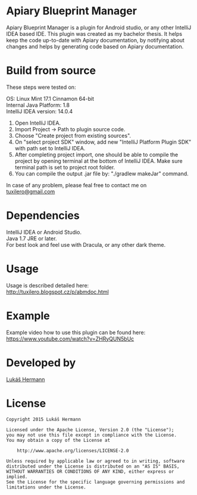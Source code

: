 Apiary Blueprint Manager
===============================

Apiary Blueprint Manager is a plugin for Android studio, or any other 
IntelliJ IDEA based IDE. This plugin was created as my bachelor thesis. 
It helps keep the code up-to-date with Apiary documentation, by notifying 
about changes and helps by generating code based on Apiary documentation.

Build from source
=================

These steps were tested on:

OS: Linux Mint 17.1 Cinnamon 64-bit  
Internal Java Platform: 1.8  
IntelliJ IDEA version: 14.0.4  

1. Open IntelliJ IDEA.  
2. Import Project -> Path to plugin source code.  
3. Choose "Create project from existing sources".  
4. On "select project SDK" window, add new "IntelliJ Platform Plugin SDK" with path set to IntelliJ IDEA.  
5. After completing project import, one should be able to compile the project by opening terminal at the bottom of IntelliJ IDEA. Make sure terminal path is set to project root folder.  
6. You can compile the output .jar file by: "./gradlew makeJar" command.  

In case of any problem, please feal free to contact me on [tuxilero@gmail.com](tuxilero@gmail.com)

Dependencies
============

IntelliJ IDEA or Android Studio.  
Java 1.7 JRE or later.  
For best look and feel use with Dracula, or any other dark theme.  

Usage
=====

Usage is described detailed here:  
http://tuxilero.blogspot.cz/p/abmdoc.html

Example
=======

Example video how to use this plugin can be found here:  
https://www.youtube.com/watch?v=ZHRyQUN5bUc


Developed by
============

[Lukáš Hermann](http://tuxilero.blogspot.cz/)

License
=======

    Copyright 2015 Lukáš Hermann

    Licensed under the Apache License, Version 2.0 (the "License");
    you may not use this file except in compliance with the License.
    You may obtain a copy of the License at

        http://www.apache.org/licenses/LICENSE-2.0

    Unless required by applicable law or agreed to in writing, software
    distributed under the License is distributed on an "AS IS" BASIS,
    WITHOUT WARRANTIES OR CONDITIONS OF ANY KIND, either express or implied.
    See the License for the specific language governing permissions and
    limitations under the License.
